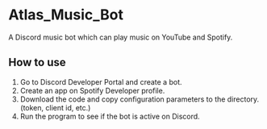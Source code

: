 # Atlas_Music_Bot
A Discord music bot which can play music on YouTube and Spotify. <br>
## How to use
1. Go to Discord Developer Portal and create a bot.
2. Create an app on Spotify Developer profile.
3. Download the code and copy configuration parameters to the directory. (token, client id, etc.)
4. Run the program to see if the bot is active on Discord.
## 

